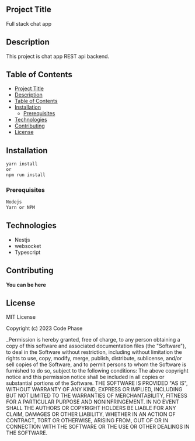 ## Project Title
Full stack chat app

## Description

This project is chat app REST api backend.

## Table of Contents

- [Project Title](#project-title)
- [Description](#description)
- [Table of Contents](#table-of-contents)
- [Installation](#installation)
  - [Prerequisites](#prerequisites)
- [Technologies](#technologies)
- [Contributing](#contributing)
- [License](#license)

## Installation

```bash
yarn install
or
npm run install
```

### Prerequisites

```bash
Nodejs
Yarn or NPM
```

## Technologies

-   Nestjs
-   websocket
-   Typescript


## Contributing

**You can be here**

## License

MIT License

Copyright (c) 2023 Code Phase

_Permission is hereby granted, free of charge, to any person obtaining a copy of
this software and associated documentation files (the "Software"), to deal in
the Software without restriction, including without limitation the rights to
use, copy, modify, merge, publish, distribute, sublicense, and/or sell copies of
the Software, and to permit persons to whom the Software is furnished to do so,
subject to the following conditions: The above copyright notice and this
permission notice shall be included in all copies or substantial portions of the
Software. THE SOFTWARE IS PROVIDED "AS IS", WITHOUT WARRANTY OF ANY KIND,
EXPRESS OR IMPLIED, INCLUDING BUT NOT LIMITED TO THE WARRANTIES OF
MERCHANTABILITY, FITNESS FOR A PARTICULAR PURPOSE AND NONINFRINGEMENT. IN NO
EVENT SHALL THE AUTHORS OR COPYRIGHT HOLDERS BE LIABLE FOR ANY CLAIM, DAMAGES OR
OTHER LIABILITY, WHETHER IN AN ACTION OF CONTRACT, TORT OR OTHERWISE, ARISING
FROM, OUT OF OR IN CONNECTION WITH THE SOFTWARE OR THE USE OR OTHER DEALINGS IN
THE SOFTWARE.
